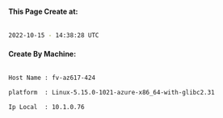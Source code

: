 
   
#### This Page Create at:

```bash

2022-10-15 - 14:38:28 UTC

```

#### Create By Machine:

```bash

Host Name : fv-az617-424

platform  : Linux-5.15.0-1021-azure-x86_64-with-glibc2.31

Ip Local  : 10.1.0.76

```

